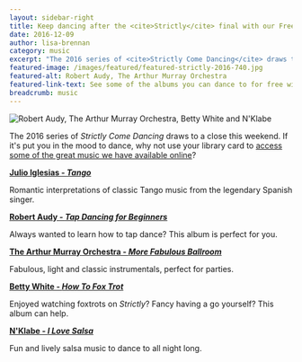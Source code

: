 ```yaml
---
layout: sidebar-right
title: Keep dancing after the <cite>Strictly</cite> final with our Freegal digital music service
date: 2016-12-09
author: lisa-brennan
category: music
excerpt: "The 2016 series of <cite>Strictly Come Dancing</cite> draws to a close this weekend. If it's put you in the mood to dance, why not use your library card to access some of the great music we have available online?"
featured-image: /images/featured/featured-strictly-2016-740.jpg
featured-alt: Robert Audy, The Arthur Murray Orchestra
featured-link-text: See some of the albums you can dance to for free with Freegal.
breadcrumb: music
---
```


![Robert Audy, The Arthur Murray Orchestra, Betty White and N'Klabe](/images/featured/featured-strictly-2016.jpg)

The 2016 series of <cite>Strictly Come Dancing</cite> draws to a close this weekend. If it's put you in the mood to dance, why not use your library card to [access some of the great music we have available online](/elibrary/freegal/)?

**[Julio Iglesias - <cite>Tango</cite>](http://suffolklibraries.freegalmusic.com/artists/view/SnVsaW8gSWdsZXNpYXM=/8125262/c29ueQ)**

Romantic interpretations of classic Tango music from the legendary Spanish singer.

**[Robert Audy - <cite>Tap Dancing for Beginners</cite>](http://suffolklibraries.freegalmusic.com/artists/view/Um9iZXJ0IEF1ZHk=/888002158529/aW9kYQ)**

Always wanted to learn how to tap dance? This album is perfect for you.

**[The Arthur Murray Orchestra - <cite>More Fabulous Ballroom</cite>](http://suffolklibraries.freegalmusic.com/artists/view/VGhlIEFydGh1ciBNdXJyYXkgT3JjaGVzdHJh/2643780/c29ueQ)**

Fabulous, light and classic instrumentals, perfect for parties.

**[Betty White - <cite>How To Fox Trot</cite>](http://suffolklibraries.freegalmusic.com/artists/view/QmV0dHkgV2hpdGU=/431533/aW9kYQ)**

Enjoyed watching foxtrots on <cite>Strictly</cite>? Fancy having a go yourself? This album can help.

**[N'Klabe - <cite>I Love Salsa</cite>](http://suffolklibraries.freegalmusic.com/artists/view/TidLbGFiZQ==/4141754/c29ueQ)**

Fun and lively salsa music to dance to all night long.
